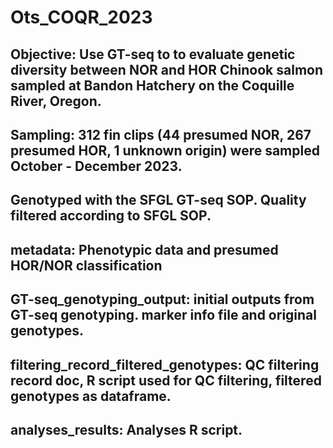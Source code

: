 # Ots_COQR_2023
## Objective: Use GT-seq to to evaluate genetic diversity between NOR and HOR Chinook salmon sampled at Bandon Hatchery on the Coquille River, Oregon.
## Sampling: 312 fin clips (44 presumed NOR, 267 presumed HOR, 1 unknown origin) were sampled October - December 2023.
## Genotyped with the SFGL GT-seq SOP. Quality filtered according to SFGL SOP.
## metadata: Phenotypic data and presumed HOR/NOR classification
## GT-seq_genotyping_output: initial outputs from GT-seq genotyping. marker info file and original genotypes.
## filtering_record_filtered_genotypes: QC filtering record doc, R script used for QC filtering, filtered genotypes as dataframe.
## analyses_results: Analyses R script.
